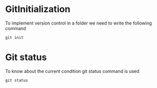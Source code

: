 # GitInitialization
To implement version control in a folder we need to write the following command
```
git init
```

# Git status
To know about the current condition git status command is used
```
git status
```